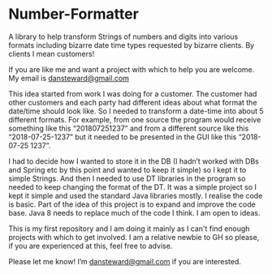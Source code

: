 # Number-Formatter
A library to help transform Strings of numbers and digits into various formats including bizarre date time types requested by bizarre clients. By clients I mean customers!

If you are like me and want a project with which to help you are welcome. My email is dansteward@gmail.com

This idea started from work I was doing for a customer. The customer had other customers and each party had different ideas about what format the date/time should look like. So I needed to transform a date-time into about 5 different formats. For example, from one source the program would receive something like this “201807251237” and from a different source like this “2018-07-25-1237” but it needed to be presented in the GUI like this “2018-07-25 1237”.

I had to decide how I wanted to store it in the DB (I hadn’t worked with DBs and Spring etc by this point and wanted to keep it simple) so I kept it to simple Strings. And then I needed to use DT libraries in the program so needed to keep changing the format of the DT.
It was a simple project so I kept it simple and used the standard Java libraries mostly. I realise the code is basic. Part of the idea of this project is to expand and improve the code base. Java 8 needs to replace much of the code I think. I am open to ideas.

This is my first repository and I am doing it mainly as I can't find enough projects with which to get involved. I am a relative newbie to GH so please, if you are experienced at this, feel free to advise.

Please let me know! I’m dansteward@gmail.com if you are interested.

